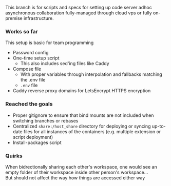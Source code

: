 This branch is for scripts and specs for setting up code server adhoc asynchronous collaboration fully-managed through cloud vps or fully on-premise infrastructure.

### Works so far
This setup is basic for team programming
- Password config
- One-time setup script
    - This also includes sed'ing files like Caddy
- Compose file
    - With proper variables through interpolation and fallbacks matching the .env file
    - `.env` file
- Caddy reverse proxy domains for LetsEncrypt HTTPS encryption

### Reached the goals
- Proper gitignore to ensure that bind mounts are not included when switching branches or rebases
- Centralized `share:/host_share` directory for deploying or syncing up-to-date files for all instances of the containers (e.g. multiple extension or script deployment)
- Install-packages script

### Quirks
When bidrectionally sharing each other's workspace, one would see an empty folder of their workspace inside other person's workspace... \
But should not affect the way how things are accessed either way

